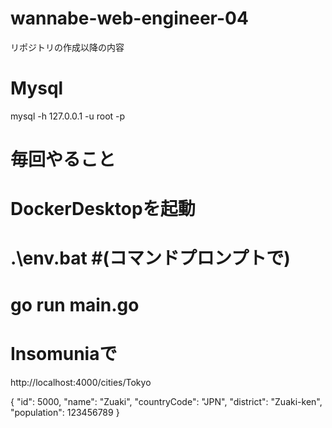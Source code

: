 # wannabe-web-engineer-04
リポジトリの作成以降の内容
# Mysql
mysql -h 127.0.0.1 -u root -p

# 毎回やること
# DockerDesktopを起動
# .\env.bat #(コマンドプロンプトで)
# go run main.go

# Insomuniaで
http://localhost:4000/cities/Tokyo

{
	"id": 5000,
	"name": "Zuaki",
	"countryCode": "JPN",
	"district": "Zuaki-ken",
	"population": 123456789
}